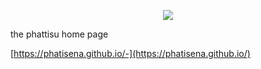 <p align="center">
  <img src="https://latex.codecogs.com/svg.latex?\Huge{\text{P}_{\!\!\text{H}}\>\!\!\text{A}^{\!\!\text{T}}\!\text{T}_{\;\!\!\!\text{I}}\>\!\!\text{S}^{\!\text{U}}}">
</p>

the phattisu home page

[https://phatisena.github.io/-](https://phatisena.github.io/)
